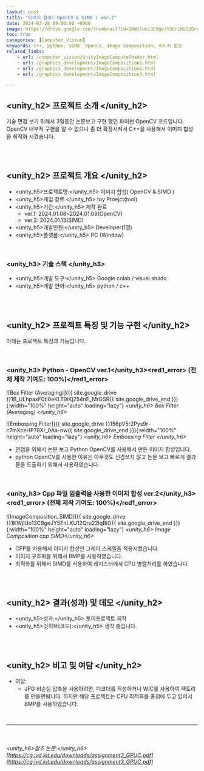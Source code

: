 ```yaml
---
layout: post
title: "이미지 합성( OpenCV & SIMD ) ver.2"
date: 2024-03-28 09:00:00 +0900
image: https://drive.google.com/thumbnail?id=1KWjlUo13C9geJY5EnLKU12Qru22lqBiO
toc: true
categories: [Computer_Vision] 
keywords: C++, python, SIMD, OpenCV, Image Composition, 이미지 합성
related_links:
    - url: /computer_vision/UnityImageComputeShader.html
    - url: /graphics_development/ImageComposition1.html
    - url: /graphics_development/ImageComposition2.html
    - url: /graphics_development/ImageComposition3.html

---
```


## <unity_h2> 프로젝트 소개 </unity_h2>

기술 면접 보기 위해서 3일동안 논문보고 구현 했던 파이썬 OpenCV 코드입니다. OpenCV 내부적 구현을 알 수 없으니 좀 더 확장시켜서 C++을 사용해서 이미지 합성을 최적화 시켰습니다.

<br>
<br>

## <unity_h2> 프로젝트 개요 </unity_h2>

- <span><unity_h5>프로젝트명:</unity_h5> 이미지 합성( OpenCV & SIMD )</span>
- <span><unity_h5>게임 장르:</unity_h5> toy Proejct(tool)</span>
- <span><unity_h5>기간:</unity_h5> 제작 완료</span>
    - ver.1: 2024.01.08~2024.01.09(OpenCV) 
    - ver.2: 2024.01.13(SIMD)
- <span><unity_h5>개발인원:</unity_h5> Developer(1명)</span>
- <span><unity_h5>플랫폼:</unity_h5> PC (Window)</span>

<br>

### <unity_h3> 기술 스택 </unity_h3>

- <span><unity_h5>개발 도구:</unity_h5> Google colab / visual stuido </span>
- <span><unity_h5>개발 언어:</unity_h5> python / c++ </span>


<br>
<br>

## <unity_h2> 프로젝트 특징 및 기능 구현 </unity_h2>

아래는 프로젝트 특징과 기능입니다.

<br>

### <unity_h3> Python - OpenCV ver.1</unity_h3><red1_error> (전체 제작 기여도: 100%)</red1_error>

![Box Filter (Averaging)]({{ site.google_drive }}1B_ULhpaxF0tI0eKLT9iKj254nE_MrGSR{{ site.google_drive_end }}){:width="100%" height="auto" loading="lazy"}
*<unity_h6> Box Filter (Averaging) </unity_h6>*

![Embossing Filter]({{ site.google_drive }}156pV5r2Pys9r-c7mXceHP78Xr_0Aa-nw{{ site.google_drive_end }}){:width="100%" height="auto" loading="lazy"}
*<unity_h6> Embossing Filter </unity_h6>*

- 면접을 위해서 논문 보고 Python OpenCV를 사용해서 만든 이미지 합성입니다.
- python OpenCV를 사용한 이유는 아무것도 신경쓰지 않고 논문 보고 빠르게 결과물을 도출하기 위해서 사용하였습니다.



<br>

### <unity_h3> Cpp 파일 입출력을 사용한 이미지 합성 ver.2</unity_h3><red1_error> (전체 제작 기여도: 100%)</red1_error>

![ImageComposition_SIMD]({{ site.google_drive }}1KWjlUo13C9geJY5EnLKU12Qru22lqBiO{{ site.google_drive_end }}){:width="100%" height="auto" loading="lazy"}
*<unity_h6> Image Composition cpp SIMD</unity_h6>*

- CPP를 사용해서 이미지 합성인 그레이 스케일을 적용시켰습니다.
- 이미지 구조화를 위해서 BMP를 사용하였습니다.
- 최적화를 위해서 SIMD를 사용하여 레지스터에서 CPU 병렬처리를 하였습니다.

<br>
<br>

## <unity_h2> 결과(성과) 및 데모 </unity_h2>

- <span><unity_h5>성과:</unity_h5> 토이프로젝트 제작 </span>
- <span><unity_h5>깃허브(코드):</unity_h5> 생각 중입니다. </span>

<br>
<br>

## <unity_h2> 비고 및 여담 </unity_h2>

- 여담:
    - JPG 비손실 압축을 사용하려면, 디코더를 작성하거나 WIC를 사용하여 팩토리를 만들면됩니다. 하지만 해당 프로젝트는 CPU 최적화를 중점에 두고 있어서 BMP를 사용하였습니다.
    
<br>

---

<br>

###### <unity_h6>참조 논문:</unity_h6> [https://cg.ivd.kit.edu/downloads/assignment3_GPUC.pdf](https://cg.ivd.kit.edu/downloads/assignment3_GPUC.pdf)
